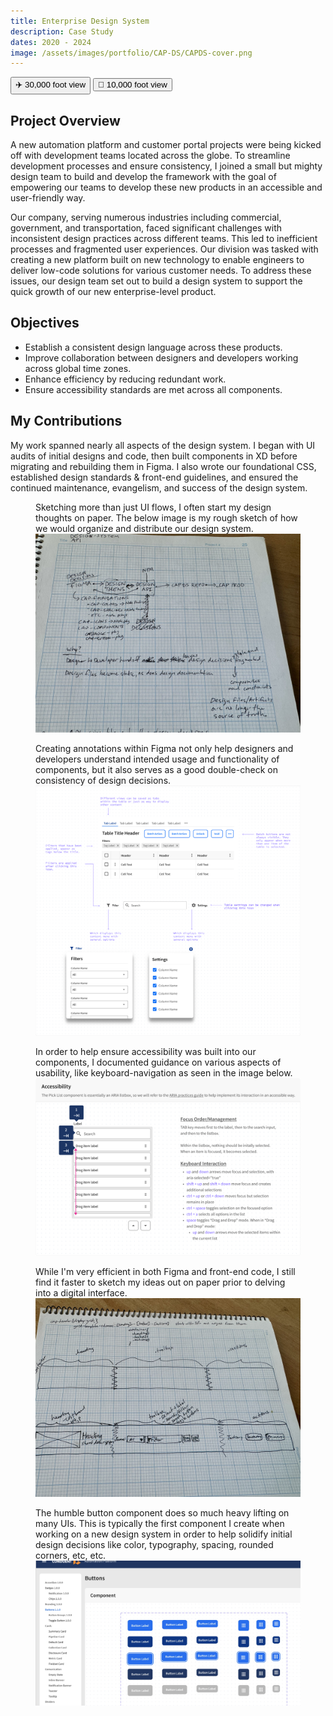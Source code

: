 ```yaml
---
title: Enterprise Design System
description: Case Study
dates: 2020 - 2024
image: /assets/images/portfolio/CAP-DS/CAPDS-cover.png
---
```


<div class="flex items-center justify-center w-fit mt-16">
    <div x-data="{ activeTab: 1 }">
        <div role="tablist" class="flex rounded-full shadow items-center justify-center mx-auto max-w-fit -translate-y-1/2">
            <button id="tab-1"
            class="inline-flex w-auto px-4 py-2 text-xs font-semibold duration-300 ease-out border rounded-l-full"
            :class="activeTab === 1 ? 'bg-white  text-black border-black cursor-default' : 'bg-black hover:bg-white text-white hover:text-black border-black hover:border-black cursor-pointer'"
            :tabindex="activeTab === 1 ? 0 : -1"
            :aria-selected="activeTab === 1"
            aria-controls="tabpanel-1"
            @click="activeTab = 1"
            @focus="activeTab = 1">
                ✈️ 30,000 foot view
              </button>
              <button id="tab-2"
              class="inline-flex w-auto px-4 py-2 text-xs font-semibold duration-300 ease-out border rounded-r-full"
              :class="activeTab === 2 ? 'bg-white  text-black border-black cursor-default' : 'bg-black hover:bg-white text-white hover:text-black border-black hover:border-black cursor-pointer'"
              :tabindex="activeTab === 2 ? 0 : -1"
              :aria-selected="activeTab === 2"
              aria-controls="tabpanel-2"
              @click="activeTab = 2"
              @focus="activeTab = 2">
                🚁 10,000 foot view
              </button>
        </div>
        <div x-show="activeTab === 1" role="tabpanel" tabindex="0" id="tabpanel-1" aria-labelledby="tab-1">
            <div id="overview">
                <h2>Project Overview</h2>
                <p>
                    A new automation platform and customer portal projects were being kicked off with
                    development teams located across the globe. To streamline development processes and ensure
                    consistency, I joined a small but mighty design team to build and develop the framework with the
                    goal of empowering our teams to develop these new products in an accessible and user-friendly
                    way.
                </p>
                <p>
                    Our company, serving numerous industries including commercial, government, and
                    transportation, faced significant challenges with inconsistent design practices across different
                    teams. This led to inefficient processes and fragmented user experiences. Our division was
                    tasked with creating a new platform built on new technology to enable engineers to deliver
                    low-code solutions for various customer needs. To address these issues, our design team set out
                    to build a design system to support the quick growth of our new enterprise-level product.
                </p>
            </div>
            <div id="objectives">
                <h2>Objectives</h2>
                <ul class="list-disc list-inside">
                    <li>Establish a consistent design language across these products.</li>
                    <li>Improve collaboration between designers and developers working across global time zones.
                    </li>
                    <li>Enhance efficiency by reducing redundant work.</li>
                    <li>Ensure accessibility standards are met across all components.</li>
                </ul>
                <h2>My Contributions</h2>
                <p>
                    My work spanned nearly all aspects of the design system. I began with UI audits of
                    initial designs and code, then built components in XD before migrating and rebuilding them in
                    Figma. I also wrote our foundational CSS, established design standards & front-end guidelines,
                    and ensured the continued maintenance, evangelism, and success of the design system.
                </p>
            </div>
        </div>
        <div  x-show="activeTab === 2" role="tabpanel" tabindex="0" id="tabpanel-2" aria-labelledby="tab-2">
            <div class="not-prose">
                <figure class="mt-16">
                    <figcaption class="mb-4 text-base">Sketching more than just UI flows, I often start my design thoughts on paper. The below image is my rough sketch of how we would organize and distribute our design system.</figcaption>
                    <img src="/assets/images/portfolio/CAP-DS/cap-ds-api.jpeg" class="shadow">
                </figure>
                <figure class="mt-16">
                    <figcaption class="mb-4 text-base">Creating annotations within Figma not only help designers and developers understand intended usage and functionality of components, but it also serves as a good double-check on consistency of design decisions.</figcaption>
                    <img src="/assets/images/portfolio/CAP-DS/cap-ds-table-behavior.png" class="shadow">
                </figure>
                <figure class="mt-16">
                    <figcaption class="mb-4 text-base">In order to help ensure accessibility was built into our components, I documented guidance on various aspects of usability, like keyboard-navigation as seen in the image below.</figcaption>
                    <img src="/assets/images/portfolio/CAP-DS/cap-ds-a11y-pick-list.png" class="shadow">
                </figure>
                <figure class="mt-16">
                    <figcaption class="mb-4 text-base">While I'm very efficient in both Figma and front-end code, I still find it faster to sketch my ideas out on paper prior to delving into a digital interface.</figcaption>
                    <img src="/assets/images/portfolio/CAP-DS/cap-ds-header.jpeg" class="shadow">
                </figure>
                <figure class="mt-16">
                    <figcaption class="mb-4 text-base">The humble button component does so much heavy lifting on many UIs. This is typically the first component I create when working on a new design system in order to help solidify initial design decisions like color, typography, spacing, rounded corners, etc, etc.</figcaption>
                    <img src="/assets/images/portfolio/CAP-DS/cap-ds-button.jpg" class="shadow">
                </figure>
            </div>
        </div>
    </div>
</div>